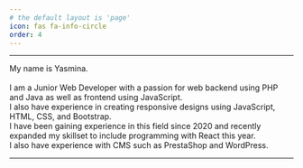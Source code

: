 ```yaml
---
# the default layout is 'page'
icon: fas fa-info-circle
order: 4
---
```


<hr>
My name is Yasmina. <br><br>
I am a Junior Web Developer with a passion for web backend using PHP and Java as well as frontend using JavaScript.<br>
I also have experience in creating responsive designs using JavaScript, HTML, CSS, and Bootstrap. <br>
I have been gaining experience in this field since 2020 and recently expanded my skillset to include programming with React this year.<br>
I also have experience with CMS such as PrestaShop and WordPress. <br>

<hr>
